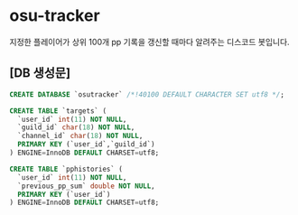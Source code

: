 # osu-tracker
지정한 플레이어가 상위 100개 pp 기록을 갱신할 때마다 알려주는 디스코드 봇입니다.

## [DB 생성문]
```sql
CREATE DATABASE `osutracker` /*!40100 DEFAULT CHARACTER SET utf8 */;

CREATE TABLE `targets` (
  `user_id` int(11) NOT NULL,
  `guild_id` char(18) NOT NULL,
  `channel_id` char(18) NOT NULL,
  PRIMARY KEY (`user_id`,`guild_id`)
) ENGINE=InnoDB DEFAULT CHARSET=utf8;

CREATE TABLE `pphistories` (
  `user_id` int(11) NOT NULL,
  `previous_pp_sum` double NOT NULL,
  PRIMARY KEY (`user_id`)
) ENGINE=InnoDB DEFAULT CHARSET=utf8;
```
